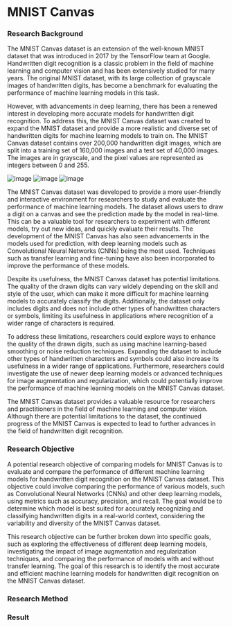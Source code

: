 # MNIST Canvas


### **Research Background**


The MNIST Canvas dataset is an extension of the well-known MNIST dataset that was introduced in 2017 by the TensorFlow team at Google.
Handwritten digit recognition is a classic problem in the field of machine learning and computer vision and has been extensively studied for many years.
The original MNIST dataset, with its large collection of grayscale images of handwritten digits, has become a benchmark for evaluating the performance of machine learning models in this task.

However, with advancements in deep learning, there has been a renewed interest in developing more accurate models for handwritten digit recognition.
To address this, the MNIST Canvas dataset was created to expand the MNIST dataset and provide a more realistic and diverse set of handwritten digits for machine learning models to train on.
The MNIST Canvas dataset contains over 200,000 handwritten digit images, which are split into a training set of 160,000 images and a test set of 40,000 images.
The images are in grayscale, and the pixel values are represented as integers between 0 and 255.

![image](https://user-images.githubusercontent.com/43953992/226510923-2adbfaa4-44a1-4505-a3b4-4ccca48cb79d.png)
![image](https://user-images.githubusercontent.com/43953992/226510928-f4facc7b-d55d-49e9-a39b-df060696016a.png)
![image](https://user-images.githubusercontent.com/43953992/226510934-c573c3fc-1f29-4836-a76e-e22ab03292b0.png)

The MNIST Canvas dataset was developed to provide a more user-friendly and interactive environment for researchers to study and evaluate the performance of machine learning models.
The dataset allows users to draw a digit on a canvas and see the prediction made by the model in real-time. This can be a valuable tool for researchers to experiment with different models,
try out new ideas, and quickly evaluate their results. The development of the MNIST Canvas has also seen advancements in the models used for prediction,
with deep learning models such as Convolutional Neural Networks (CNNs) being the most used. Techniques such as transfer learning and fine-tuning have also been incorporated to improve the performance of these models.


Despite its usefulness, the MNIST Canvas dataset has potential limitations. The quality of the drawn digits can vary widely depending on the skill and style of the user,
which can make it more difficult for machine learning models to accurately classify the digits. Additionally, the dataset only includes digits and does not include other types of handwritten characters or symbols,
limiting its usefulness in applications where recognition of a wider range of characters is required.


To address these limitations, researchers could explore ways to enhance the quality of the drawn digits, such as using machine learning-based smoothing or noise reduction techniques.
Expanding the dataset to include other types of handwritten characters and symbols could also increase its usefulness in a wider range of applications.
Furthermore, researchers could investigate the use of newer deep learning models or advanced techniques for image augmentation and regularization,
which could potentially improve the performance of machine learning models on the MNIST Canvas dataset.


The MNIST Canvas dataset provides a valuable resource for researchers and practitioners in the field of machine learning and computer vision. Although there are potential limitations to the dataset,
the continued progress of the MNIST Canvas is expected to lead to further advances in the field of handwritten digit recognition.


### **Research Objective**


A potential research objective of comparing models for MNIST Canvas is to evaluate and compare the performance of different machine learning models for handwritten digit recognition on the MNIST Canvas dataset.
This objective could involve comparing the performance of various models, such as Convolutional Neural Networks (CNNs) and other deep learning models,
using metrics such as accuracy, precision, and recall. The goal would be to determine which model is best suited for accurately recognizing and classifying handwritten digits in a real-world context,
considering the variability and diversity of the MNIST Canvas dataset.


This research objective can be further broken down into specific goals, such as exploring the effectiveness of different deep learning models,
investigating the impact of image augmentation and regularization techniques, and comparing the performance of models with and without transfer learning.
The goal of this research is to identify the most accurate and efficient machine learning models for handwritten digit recognition on the MNIST Canvas dataset.


### **Research Method**


### **Result**

